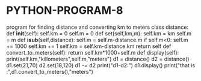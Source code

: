 # PYTHON-PROGRAM-8
program for finding distance and converting km to meters
class distance:
    def __init__(self):
        self.km = 0
        self.m = 0
    def set(self,km,m):
        self.km = km
        self.m = m
    def __isub__(self,distance):
        self.m = self.m-distance.m
        if self.m<0:
            self.m += 1000
            self.km += 1
        self.km = self.km-distance.km
        return self
    def convert_to_meters(self):
        return self.km*1000+self.m
    def display(self):
        print(self.km,"killometers",self.m,"meters")
d1 = distance()
d2 = distance()
d1.set(21,70)
d2.set(18,120)
d1 -= d2
print("d1-d2:")
d1.display()
print("that is :",d1.convert_to_meters(),"meters")
